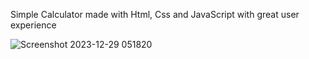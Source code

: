 Simple Calculator made with Html, Css and JavaScript with great user experience

![Screenshot 2023-12-29 051820](https://github.com/Momina169/calculator/assets/104770735/b9264890-7566-4aaf-95f6-7172e12ab256)
